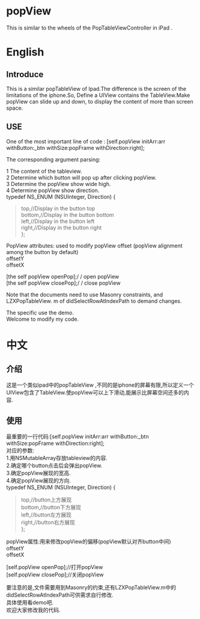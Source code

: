 # popView
This is similar to the wheels of the PopTableViewController in iPad .


# English
## Introduce
This is a similar popTableView of Ipad.The difference is the screen of the limitations of the iphone.So, Define a UIView contains the TableView.Make popView can slide up and down, to display the content of more than screen space.


## USE
One of the most important line of code : [self.popView initArr:arr withButton:_btn withSize:popFrame withDirection:right];

The corresponding argument parsing:

 1  The content of the tableview. <br />
 2  Determine which button will pop up after clicking popView. <br />
 3  Determine the popView show wide high. <br />
 4  Determine popView show direction. <br />
typedef NS_ENUM (NSUInteger, Direction) { <br />
>   top,//Display in the button top <br />
  >  bottom,//Display in the button bottom <br />
  >  left,//Display in the button left <br />
    right,//Display in the button right <br />
};

 PopView attributes: used to modify popView offset (popView alignment among the button by default) <br />
offsetY <br />
offsetX

[the self popView openPop];/ / open popView <br />
[the self popView closePop];/ / close popView

Note that the documents need to use Masonry constraints, and LZXPopTableView. m of didSelectRowAtIndexPath to demand changes.

The specific use the demo. <br />
Welcome to modify my code. <br />

# 中文
## 介绍
这是一个类似ipad中的popTableView  ,不同的是iphone的屏幕有限,所以定义一个UIView包含了TableView.使popView可以上下滑动,能展示比屏幕空间还多的内容.


## 使用
最重要的一行代码:[self.popView initArr:arr withButton:_btn withSize:popFrame withDirection:right]; <br />
对应的参数: <br />
1.用NSMutableArray存放tableview的内容. <br />
2.确定哪个button点击后会弹出popView. <br />
3.确定popView展现的宽高. <br />
4.确定popView展现的方向. <br />
typedef NS_ENUM (NSUInteger, Direction) { <br />
> top,//button上方展现  <br />
>  bottom,//button下方展现 <br />
>  left,//button左方展现 <br />
>   right,//button右方展现 <br />
};

popView属性:用来修改popView的偏移(popView默认对齐button中间) <br />
offsetY <br />
offsetX

[self.popView openPop];//打开popView <br />
[self.popView closePop];//关闭popView

要注意的是,文件需要用到Masonry的约束,还有LZXPopTableView.m中的didSelectRowAtIndexPath可供需求自行修改. <br />
具体使用看demo吧. <br />
欢迎大家修改我的代码.
